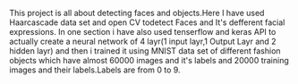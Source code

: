 This project is all about detecting faces and objects.Here I have used Haarcascade data set and open CV todetect Faces and It's defferent facial expressions.
In one section i have also used tenserflow and keras API to actually create a neural network of 4 layr(1 input layr,1 Output Layr and 2 hidden layr) 
and then i trained it using MNIST data set of different fashion objects which have almost 60000 images and it's labels and 20000 training images and their 
labels.Labels are from 0 to 9.

